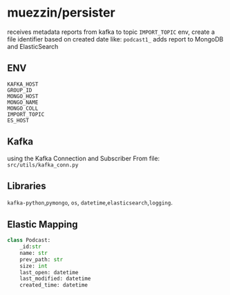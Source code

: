 # muezzin/persister
receives metadata reports from kafka to topic `IMPORT_TOPIC` env, 
create a file identifier based on created date like: `podcast1_` adds report to MongoDB and ElasticSearch

## ENV
```commandline
KAFKA_HOST
GROUP_ID
MONGO_HOST
MONGO_NAME
MONGO_COLL
IMPORT_TOPIC
ES_HOST
```

## Kafka
using the Kafka Connection and Subscriber From file: `src/utils/kafka_conn.py`

## Libraries
`kafka-python`,`pymongo`, `os`, `datetime`,`elasticsearch`,`logging`.


## Elastic Mapping
```python
class Podcast:
    _id:str
    name: str
    prev_path: str
    size: int
    last_open: datetime
    last_modified: datetime
    created_time: datetime
```